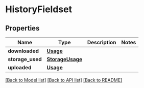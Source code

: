 # HistoryFieldset

## Properties
Name | Type | Description | Notes
------------ | ------------- | ------------- | -------------
**downloaded** | [**Usage**](Usage.md) |  | 
**storage_used** | [**StorageUsage**](StorageUsage.md) |  | 
**uploaded** | [**Usage**](Usage.md) |  | 

[[Back to Model list]](../README.md#documentation-for-models) [[Back to API list]](../README.md#documentation-for-api-endpoints) [[Back to README]](../README.md)


